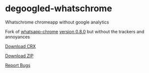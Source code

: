 # degoogled-whatschrome
Whatschrome chromeapp without google analytics

Fork of [whatsapp-chrome](https://github.com/julman99/whatsapp-chrome) [version 0.8.0](https://robwu.nl/crxviewer/?crx=https%3A%2F%2Fchrome.google.com%2Fwebstore%2Fdetail%2Fwhatschrome%2Fbgkodfmeijboinjdegggmkbkjfiagaan) but without the trackers and annoyances

[Download CRX](https://raw.githubusercontent.com/Nimityx/degoogled-whatschrome/main/degoogled-whatschrome-0.8.0.crx)

[Download ZIP](https://raw.githubusercontent.com/Nimityx/degoogled-whatschrome/main/degoogled-whatschrome-0.8.0.zip)

[Report Bugs](https://github.com/Nimityx/degoogled-whatschrome/issues)
